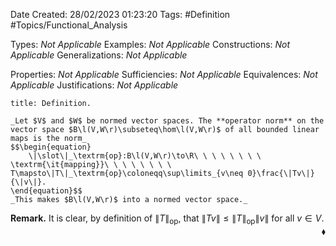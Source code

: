<div class="topSpace"></div>

Date Created: 28/02/2023 01:23:20
Tags: #Definition #Topics/Functional_Analysis

Types: _Not Applicable_
Examples: _Not Applicable_
Constructions: _Not Applicable_
Generalizations: _Not Applicable_

Properties: _Not Applicable_
Sufficiencies: _Not Applicable_
Equivalences: _Not Applicable_
Justifications: _Not Applicable_

``` ad-Definition
title: Definition.

_Let $V$ and $W$ be normed vector spaces. The **operator norm** on the vector space $B\l(V,W\r)\subseteq\hom\l(V,W\r)$ of all bounded linear maps is the norm_
$$\begin{equation}
    \|\slot\|_\textrm{op}:B\l(V,W\r)\to\R\ \ \ \ \ \ \ \ \textrm{\it{mapping}}\ \ \ \ \ \ \ \ T\mapsto\|T\|_\textrm{op}\coloneqq\sup\limits_{v\neq 0}\frac{\|Tv\|}{\|v\|}.
\end{equation}$$
_This makes $B\l(V,W\r)$ into a normed vector space._

```

**Remark.** It is clear, by definition of $\|T\|_\textrm{op}$, that $\|Tv\|\leq\|T\|_\textrm{op}\|v\|$ for all $v\in V$.<span style="float:right;">$\blacklozenge$</span>
